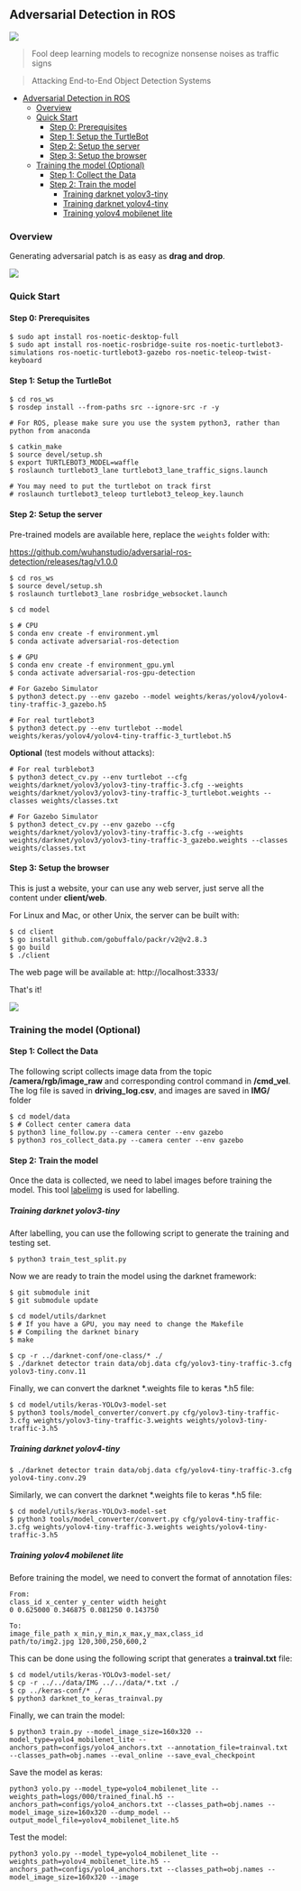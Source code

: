 ## Adversarial Detection in ROS

![](doc/attack.jpg)

> Fool deep learning models to recognize nonsense noises as traffic signs

> Attacking End-to-End Object Detection Systems

- [Adversarial Detection in ROS](#adversarial-detection-in-ros)
  * [Overview](#overview)
  * [Quick Start](#quick-start)
    + [Step 0: Prerequisites](#step-0-prerequisites)
    + [Step 1: Setup  the TurtleBot](#step-1-setup-the-turtlebot)
    + [Step 2: Setup the server](#step-2-setup-the-server)
    + [Step 3: Setup the browser](#step-3-setup-the-browser)
  * [Training the model (Optional)](#training-the-model-optional)
    + [Step 1: Collect the Data](#step-1-collect-the-data)
    + [Step 2: Train the model](#step-2-train-the-model)
      - [Training darknet yolov3-tiny](#training-darknet-yolov3-tiny)
      - [Training darknet yolov4-tiny](#training-darknet-yolov4-tiny)
      - [Training yolov4 mobilenet lite](#training-yolov4-mobilenet-lite)

### Overview

Generating adversarial patch is as easy as **drag and drop**.

![](doc/adversarial-ros-detection.gif)

### Quick Start

#### Step 0: Prerequisites

```
$ sudo apt install ros-noetic-desktop-full
$ sudo apt install ros-noetic-rosbridge-suite ros-noetic-turtlebot3-simulations ros-noetic-turtlebot3-gazebo ros-noetic-teleop-twist-keyboard
```

#### Step 1: Setup the TurtleBot

```
$ cd ros_ws
$ rosdep install --from-paths src --ignore-src -r -y

# For ROS, please make sure you use the system python3, rather than python from anaconda

$ catkin_make
$ source devel/setup.sh
$ export TURTLEBOT3_MODEL=waffle
$ roslaunch turtlebot3_lane turtlebot3_lane_traffic_signs.launch

# You may need to put the turtlebot on track first
# roslaunch turtlebot3_teleop turtlebot3_teleop_key.launch
```

#### Step 2: Setup the server

Pre-trained models are available here, replace the `weights` folder with: 

https://github.com/wuhanstudio/adversarial-ros-detection/releases/tag/v1.0.0

```
$ cd ros_ws
$ source devel/setup.sh
$ roslaunch turtlebot3_lane rosbridge_websocket.launch

$ cd model

$ # CPU
$ conda env create -f environment.yml
$ conda activate adversarial-ros-detection

$ # GPU
$ conda env create -f environment_gpu.yml
$ conda activate adversarial-ros-gpu-detection

# For Gazebo Simulator
$ python3 detect.py --env gazebo --model weights/keras/yolov4/yolov4-tiny-traffic-3_gazebo.h5

# For real turtlebot3
$ python3 detect.py --env turtlebot --model weights/keras/yolov4/yolov4-tiny-traffic-3_turtlebot.h5
```

**Optional** (test models without attacks):

```
# For real turblebot3
$ python3 detect_cv.py --env turtlebot --cfg weights/darknet/yolov3/yolov3-tiny-traffic-3.cfg --weights weights/darknet/yolov3/yolov3-tiny-traffic-3_turtlebot.weights --classes weights/classes.txt

# For Gazebo Simulator
$ python3 detect_cv.py --env gazebo --cfg weights/darknet/yolov3/yolov3-tiny-traffic-3.cfg --weights weights/darknet/yolov3/yolov3-tiny-traffic-3_gazebo.weights --classes weights/classes.txt
```

#### Step 3: Setup the browser

This is just a website, your can use any web server, just serve all the content under **client/web**.

For Linux and Mac, or other Unix, the server can be built with:

```
$ cd client
$ go install github.com/gobuffalo/packr/v2@v2.8.3
$ go build
$ ./client
```

The web page will be available at: http://localhost:3333/

That's it!

![](doc/adversarial-ros-detection.png)

### Training the model (Optional)

#### Step 1: Collect the Data

The following script collects image data from the topic **/camera/rgb/image_raw** and corresponding control command in **/cmd_vel**. The log file is saved  in **driving_log.csv**, and images are saved in **IMG/** folder

```
$ cd model/data
$ # Collect center camera data
$ python3 line_follow.py --camera center --env gazebo
$ python3 ros_collect_data.py --camera center --env gazebo
```

#### Step 2: Train the model

Once the data is collected, we need to label images before training the model. This tool [labelimg](https://github.com/tzutalin/labelImg) is used for labelling.

##### Training darknet yolov3-tiny

After labelling, you can use the following script to generate the training and testing set.

```
$ python3 train_test_split.py
```

Now we are ready to train the model using the darknet framework:

```
$ git submodule init
$ git submodule update

$ cd model/utils/darknet
$ # If you have a GPU, you may need to change the Makefile
$ # Compiling the darknet binary
$ make

$ cp -r ../darknet-conf/one-class/* ./
$ ./darknet detector train data/obj.data cfg/yolov3-tiny-traffic-3.cfg yolov3-tiny.conv.11
```

Finally, we can convert the darknet *.weights file to keras *.h5 file:

```
$ cd model/utils/keras-YOLOv3-model-set
$ python3 tools/model_converter/convert.py cfg/yolov3-tiny-traffic-3.cfg weights/yolov3-tiny-traffic-3.weights weights/yolov3-tiny-traffic-3.h5
```

##### Training darknet yolov4-tiny

```
$ ./darknet detector train data/obj.data cfg/yolov4-tiny-traffic-3.cfg yolov4-tiny.conv.29
```

Similarly, we can convert the darknet *.weights file to keras *.h5 file:

```
$ cd model/utils/keras-YOLOv3-model-set
$ python3 tools/model_converter/convert.py cfg/yolov4-tiny-traffic-3.cfg weights/yolov4-tiny-traffic-3.weights weights/yolov4-tiny-traffic-3.h5
```

##### Training yolov4 mobilenet lite

Before training the model, we need to convert the format of annotation files:

```
From:
class_id x_center y_center width height
0 0.625000 0.346875 0.081250 0.143750

To:
image_file_path x_min,y_min,x_max,y_max,class_id
path/to/img2.jpg 120,300,250,600,2
```

This can be done using the following script that generates a **trainval.txt** file:

```
$ cd model/utils/keras-YOLOv3-model-set/
$ cp -r ../../data/IMG ../../data/*.txt ./
$ cp ../keras-conf/* ./
$ python3 darknet_to_keras_trainval.py
```

Finally, we can train the model:

```
$ python3 train.py --model_image_size=160x320 --model_type=yolo4_mobilenet_lite --anchors_path=configs/yolo4_anchors.txt --annotation_file=trainval.txt --classes_path=obj.names --eval_online --save_eval_checkpoint
```

Save the model as keras:

```
python3 yolo.py --model_type=yolo4_mobilenet_lite --weights_path=logs/000/trained_final.h5 --anchors_path=configs/yolo4_anchors.txt --classes_path=obj.names --model_image_size=160x320 --dump_model --output_model_file=yolov4_mobilenet_lite.h5
```

Test the model:

```
python3 yolo.py --model_type=yolo4_mobilenet_lite --weights_path=yolov4_mobilenet_lite.h5 --anchors_path=configs/yolo4_anchors.txt --classes_path=obj.names --model_image_size=160x320 --image
```

